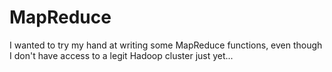 MapReduce
=========
I wanted to try my hand at writing some MapReduce functions, even though I don't have access to a legit Hadoop cluster just yet...
